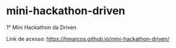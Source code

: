 # mini-hackathon-driven
 1° Mini Hackathon da Driven
 
 Link de acesso: https://hmarcos.github.io/mini-hackathon-driven/
